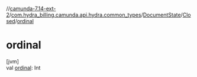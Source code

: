 //[camunda-7.14-ext-2](../../../../index.md)/[com.hydra_billing.camunda.api.hydra.common_types](../../index.md)/[DocumentState](../index.md)/[Closed](index.md)/[ordinal](ordinal.md)

# ordinal

[jvm]\
val [ordinal](ordinal.md): Int
